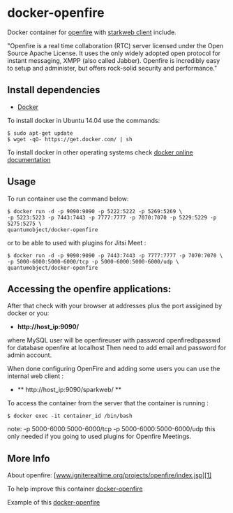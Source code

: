 # docker-openfire

Docker container for [openfire][3] with [starkweb client][7] include.

"Openfire is a real time collaboration (RTC) server licensed under the Open Source Apache License. It uses the only widely adopted open protocol for instant messaging, XMPP (also called Jabber). Openfire is incredibly easy to setup and administer, but offers rock-solid security and performance."


## Install dependencies

  - [Docker][2]

To install docker in Ubuntu 14.04 use the commands:

    $ sudo apt-get update
    $ wget -qO- https://get.docker.com/ | sh

 To install docker in other operating systems check [docker online documentation][4]

## Usage

To run container use the command below:

    $ docker run -d -p 9090:9090 -p 5222:5222 -p 5269:5269 \
    -p 5223:5223 -p 7443:7443 -p 7777:7777 -p 7070:7070 -p 5229:5229 -p 5275:5275 \
    quantumobject/docker-openfire

 or to be able to used with plugins for Jitsi Meet :
 
    $ docker run -d -p 9090:9090 -p 7443:7443 -p 7777:7777 -p 7070:7070 \
    -p 5000-6000:5000-6000/tcp -p 5000-6000:5000-6000/udp \
    quantumobject/docker-openfire

## Accessing the openfire applications:

After that check with your browser at addresses plus the port assigined by docker or you:

  - **http://host_ip:9090/**

where MySQL user will be openfireuser with password openfiredbpasswd for database openfire at localhost Then need to add email and password for admin account.

When done configuring OpenFire and adding some users you can use the internal web client :

  - ** http://host_ip:9090/sparkweb/ **

To access the container from the server that the container is running :

    $ docker exec -it container_id /bin/bash

note: -p 5000-6000:5000-6000/tcp -p 5000-6000:5000-6000/udp  this only needed if you going to used plugins for  Openfire Meetings.

## More Info

About openfire: [www.igniterealtime.org/projects/openfire/index.jsp][1]

To help improve this container [docker-openfire][5]

Example of this [docker-openfire][6]

[1]:http://www.igniterealtime.org/projects/openfire/index.jsp
[2]:https://www.docker.com
[3]:http://www.igniterealtime.org/downloads/index.jsp
[4]:http://docs.docker.com
[5]:https://github.com/QuantumObject/docker-openfire
[6]:http://www.quantumobject.com:9090
[7]:http://www.igniterealtime.org/projects/sparkweb/index.jsp
